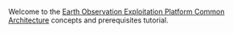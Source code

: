 Welcome to the [Earth Observation Exploitation Platform Common Architecture](https://eoepca.org/eoepcaplus/) concepts and prerequisites tutorial.
